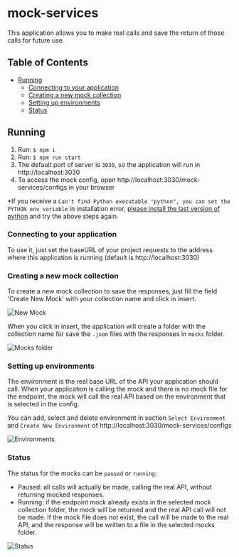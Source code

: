 # mock-services

This application allows you to make real calls and save the return of those calls for future use.

## Table of Contents

- [Running](#running)
  - [Connecting to your application](#connecting-to-your-application)
  - [Creating a new mock collection](#creating-a-new-mock-collection)
  - [Setting up environments](#setting-up-environments)
  - [Status](#status)

## Running

1. Run: `$ npm i`
2. Run: `$ npm run start`
3. The default port of server is `3030`, so the application will run in http://localhost:3030
4. To access the mock config, open http://localhost:3030/mock-services/configs in your browser

\*If you receive a `Can't find Python executable "python", you can set the PYTHON env variable` in installation error, [please install the last version of python](https://www.python.org/downloads/) and try the above steps again.

### Connecting to your application

To use it, just set the baseURL of your project requests to the address where this application is running (default is http://localhost:3030)

### Creating a new mock collection

To create a new mock collection to save the responses, just fill the field 'Create New Mock' with your collection name and click in insert.

![New Mock](https://i.imgur.com/TyknGRw.png)

When you click in insert, the application will create a folder with the collection name for save the `.json` files with the responses in `mocks` folder.

![Mocks folder](https://i.imgur.com/5wKX2Lw.png)

### Setting up environments

The environment is the real base URL of the API your application should call. When your application is calling the mock and there is no mock file for the endpoint, the mock will call the real API based on the environment that is selected in the config.

You can add, select and delete environment in section `Select Environment` and `Create New Environment` of http://localhost:3030/mock-services/configs

![Environments](https://i.imgur.com/GZc80Is.png)

### Status

The status for the mocks can be `paused` or `running`:

- Paused: all calls will actually be made, calling the real API, without returning mocked responses.
- Running: if the endpoint mock already exists in the selected mock collection folder, the mock will be returned and the real API call will not be made. If the mock file does not exist, the call will be made to the real API, and the response will be written to a file in the selected mocks folder.

![Status](https://i.imgur.com/ZYRyhRF.png)
